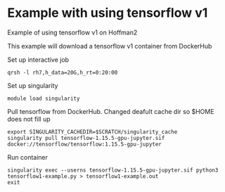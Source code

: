 # Example with using tensorflow v1

Example of using tensorflow v1 on Hoffman2

This example will download a tensorflow v1 container from DockerHub

Set up interactive job

```
qrsh -l rh7,h_data=20G,h_rt=0:20:00
```

Set up singularity

```
module load singularity
```

Pull tensorflow from DockerHub. Changed deafult cache dir so $HOME does not fill up

```
export SINGULARITY_CACHEDIR=$SCRATCH/singularity_cache
singularity pull tensorflow-1.15.5-gpu-jupyter.sif docker://tensorflow/tensorflow:1.15.5-gpu-jupyter
```

Run container

```
singularity exec --userns tensorflow-1.15.5-gpu-jupyter.sif python3 tensorflow1-example.py > tensorflow1-example.out
exit
```


